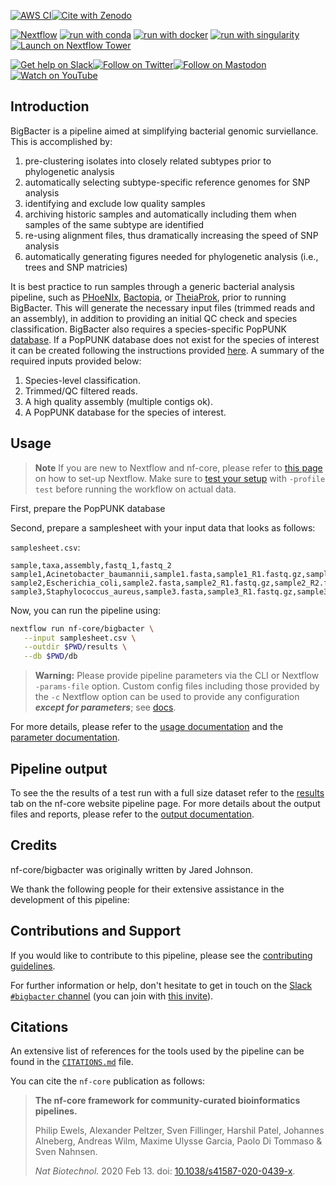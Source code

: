 [![AWS CI](https://img.shields.io/badge/CI%20tests-full%20size-FF9900?labelColor=000000&logo=Amazon%20AWS)](https://nf-co.re/bigbacter/results)[![Cite with Zenodo](http://img.shields.io/badge/DOI-10.5281/zenodo.XXXXXXX-1073c8?labelColor=000000)](https://doi.org/10.5281/zenodo.XXXXXXX)

[![Nextflow](https://img.shields.io/badge/nextflow%20DSL2-%E2%89%A522.10.1-23aa62.svg)](https://www.nextflow.io/)
[![run with conda](http://img.shields.io/badge/run%20with-conda-3EB049?labelColor=000000&logo=anaconda)](https://docs.conda.io/en/latest/)
[![run with docker](https://img.shields.io/badge/run%20with-docker-0db7ed?labelColor=000000&logo=docker)](https://www.docker.com/)
[![run with singularity](https://img.shields.io/badge/run%20with-singularity-1d355c.svg?labelColor=000000)](https://sylabs.io/docs/)
[![Launch on Nextflow Tower](https://img.shields.io/badge/Launch%20%F0%9F%9A%80-Nextflow%20Tower-%234256e7)](https://tower.nf/launch?pipeline=https://github.com/nf-core/bigbacter)

[![Get help on Slack](http://img.shields.io/badge/slack-nf--core%20%23bigbacter-4A154B?labelColor=000000&logo=slack)](https://nfcore.slack.com/channels/bigbacter)[![Follow on Twitter](http://img.shields.io/badge/twitter-%40nf__core-1DA1F2?labelColor=000000&logo=twitter)](https://twitter.com/nf_core)[![Follow on Mastodon](https://img.shields.io/badge/mastodon-nf__core-6364ff?labelColor=FFFFFF&logo=mastodon)](https://mstdn.science/@nf_core)[![Watch on YouTube](http://img.shields.io/badge/youtube-nf--core-FF0000?labelColor=000000&logo=youtube)](https://www.youtube.com/c/nf-core)

## Introduction

BigBacter is a pipeline aimed at simplifying bacterial genomic surviellance. 
This is accomplished by:
1) pre-clustering isolates into closely related subtypes prior to phylogenetic analysis
2) automatically selecting subtype-specific reference genomes for SNP analysis
3) identifying and exclude low quality samples
4) archiving historic samples and automatically including them when samples of the same subtype are identified
5) re-using alignment files, thus dramatically increasing the speed of SNP analysis
6) automatically generating figures needed for phylogenetic analysis (i.e., trees and SNP matricies)

It is best practice to run samples through a generic bacterial analysis pipeline, such as [PHoeNIx](https://github.com/CDCgov/phoenix), [Bactopia](https://github.com/bactopia/bactopia), or [TheiaProk](https://github.com/theiagen/public_health_bioinformatics), prior to running BigBacter. This will generate the necessary input files (trimmed reads and an assembly), in addition to providing an initial QC check and species classification. BigBacter also requires a species-specific PopPUNK [database](https://www.bacpop.org/poppunk/). If a PopPUNK database does not exist for the species of interest it can be created following the instructions provided [here](https://poppunk.readthedocs.io/en/latest/index.html). A summary of the required inputs provided below:
1) Species-level classification.
2) Trimmed/QC filtered reads.
3) A high quality assembly (multiple contigs ok).
4) A PopPUNK database for the species of interest.

## Usage

> **Note**
> If you are new to Nextflow and nf-core, please refer to [this page](https://nf-co.re/docs/usage/installation) on how
> to set-up Nextflow. Make sure to [test your setup](https://nf-co.re/docs/usage/introduction#how-to-run-a-pipeline)
> with `-profile test` before running the workflow on actual data.

First, prepare the PopPUNK database


Second, prepare a samplesheet with your input data that looks as follows:

`samplesheet.csv`:

```csv
sample,taxa,assembly,fastq_1,fastq_2
sample1,Acinetobacter_baumannii,sample1.fasta,sample1_R1.fastq.gz,sample1_R2.fastq.gz
sample2,Escherichia_coli,sample2.fasta,sample2_R1.fastq.gz,sample2_R2.fastq.gz
sample3,Staphylococcus_aureus,sample3.fasta,sample3_R1.fastq.gz,sample3_R2.fastq.gz
```

Now, you can run the pipeline using:

```bash
nextflow run nf-core/bigbacter \
   --input samplesheet.csv \
   --outdir $PWD/results \
   --db $PWD/db
```

> **Warning:**
> Please provide pipeline parameters via the CLI or Nextflow `-params-file` option. Custom config files including those
> provided by the `-c` Nextflow option can be used to provide any configuration _**except for parameters**_;
> see [docs](https://nf-co.re/usage/configuration#custom-configuration-files).

For more details, please refer to the [usage documentation](https://nf-co.re/bigbacter/usage) and the [parameter documentation](https://nf-co.re/bigbacter/parameters).

## Pipeline output

To see the the results of a test run with a full size dataset refer to the [results](https://nf-co.re/bigbacter/results) tab on the nf-core website pipeline page.
For more details about the output files and reports, please refer to the
[output documentation](https://nf-co.re/bigbacter/output).

## Credits

nf-core/bigbacter was originally written by Jared Johnson.

We thank the following people for their extensive assistance in the development of this pipeline:

<!-- TODO nf-core: If applicable, make list of people who have also contributed -->

## Contributions and Support

If you would like to contribute to this pipeline, please see the [contributing guidelines](.github/CONTRIBUTING.md).

For further information or help, don't hesitate to get in touch on the [Slack `#bigbacter` channel](https://nfcore.slack.com/channels/bigbacter) (you can join with [this invite](https://nf-co.re/join/slack)).

## Citations

<!-- TODO nf-core: Add citation for pipeline after first release. Uncomment lines below and update Zenodo doi and badge at the top of this file. -->
<!-- If you use  nf-core/bigbacter for your analysis, please cite it using the following doi: [10.5281/zenodo.XXXXXX](https://doi.org/10.5281/zenodo.XXXXXX) -->

<!-- TODO nf-core: Add bibliography of tools and data used in your pipeline -->

An extensive list of references for the tools used by the pipeline can be found in the [`CITATIONS.md`](CITATIONS.md) file.

You can cite the `nf-core` publication as follows:

> **The nf-core framework for community-curated bioinformatics pipelines.**
>
> Philip Ewels, Alexander Peltzer, Sven Fillinger, Harshil Patel, Johannes Alneberg, Andreas Wilm, Maxime Ulysse Garcia, Paolo Di Tommaso & Sven Nahnsen.
>
> _Nat Biotechnol._ 2020 Feb 13. doi: [10.1038/s41587-020-0439-x](https://dx.doi.org/10.1038/s41587-020-0439-x).
